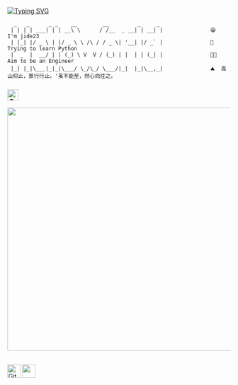 <!-- Github README -->

[![Typing SVG](https://readme-typing-svg.herokuapp.com?color=F70000&lines=Welcome+to+my+github+page)](https://git.io/typing-svg)



```
  _   _      _ _    __        __         _     _ 
 | | | | ___| | | __\ \      / /__  _ __| | __| |               😁  I'm jide23 
 | |_| |/ _ \ | |/ _ \ \ /\ / / _ \| '__| |/ _` |               🐍  Trying to learn Python
 |  _  |  __/ | | (_) \ V  V / (_) | |  | | (_| |               💪🏻  Aim to be an Engineer
 |_| |_|\___|_|_|\___/ \_/\_/ \___/|_|  |_|\__,_|               ⛰  高山仰止，景行行止。'虽不能至，然心向往之。
 ```      

<h3><i><a href="https://github.com/jide23"><img height="25" title="Counter" src="https://komarev.com/ghpvc/?username=jide23&color=blueviolet&style=flat-square"></a></i></h3>

<a href="https://github.com/jide23"><img width=550 src="https://github-profile-trophy.vercel.app/?username=jide23&theme=dracula&no-frame=true&title=Followers,Stars,Commit,Repository,Issues"/></a>

</br>
<a href="https://github.com/jide23"><img align="left" title="Github" alt="Github" width="30px" src="https://github.githubassets.com/pinned-octocat.svg" /></a>
<a href="https://jide23.github.io"><img align="left" title="Website" alt="" width="30px" src="#"/></a>

